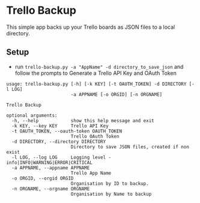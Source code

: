 Trello Backup
=============

This simple app backs up your Trello boards as JSON files to a local directory.

Setup
-----
- run `trello-backup.py -a "AppName" -d directory_to_save_json` and follow the prompts to Generate a Trello API Key and OAuth Token


```
usage: trello-backup.py [-h] [-k KEY] [-t OAUTH_TOKEN] -d DIRECTORY [-l LOG]
                        -a APPNAME [-o ORGID] [-n ORGNAME]

Trello Backup

optional arguments:
  -h, --help            show this help message and exit
  -k KEY, --key KEY     Trello API Key
  -t OAUTH_TOKEN, --oauth-token OAUTH_TOKEN
                        Trello OAuth Token
  -d DIRECTORY, --directory DIRECTORY
                        Directory to save JSON files, created if non exist
  -l LOG, --log LOG     Logging level - info|INFO|WARNING|ERROR|CRITICAL
  -a APPNAME, --appname APPNAME
                        Trello App Name
  -o ORGID, --orgid ORGID
                        Organisation by ID to backup.
  -n ORGNAME, --orgname ORGNAME
                        Organisation by Name to backup

```
